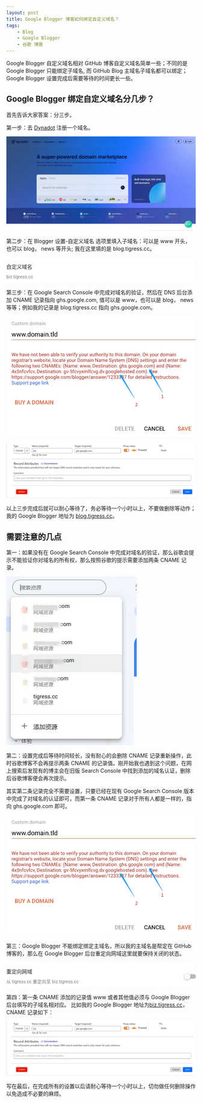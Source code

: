 ```yaml
---
layout: post
title: Google Blogger 博客如何绑定自定义域名？
tags:
    - Blog
    - Google Blogger
    - 谷歌 博客
---
```

Google Blogger 自定义域名相对 GitHub 博客自定义域名简单一些；不同的是 Google Blogger 只能绑定子域名, 而 GitHub Blog 主域名子域名都可以绑定；Google Blogger 设置完成后需要等待的时间更长一些。

## Google Blogger 绑定自定义域名分几步？

首先告诉大家答案：分三步。

第一步：去 [Dynadot](https://www.dynadot.com/) 注册一个域名。

![Dynadot 域名注册](https://github.com/huijingfei/huijingfei.github.io/raw/master/images/Dynadot%20%E5%9F%9F%E5%90%8D%E6%B3%A8%E5%86%8C.webp)

第二步：在 Blogger 设置-自定义域名 选项里填入子域名：可以是 www 开头，也可以 blog， news 等开头; 我在这里填的是 blog.tigress.cc。

![Google Blogger Custom Domain](https://github.com/huijingfei/huijingfei.github.io/raw/master/images/Google%20Blogger%20Custom%20Domain.webp)

第三步：在 Google Search Console 中完成对域名的验证，然后在 DNS 后台添加 CNAME 记录指向 ghs.google.com, 值可以是 www，也可以是 blog， news 等等；例如我的记录是 blog.tigress.cc 指向 ghs.google.com。

![添加 CNAME 记录 指向 Google Blogger](https://github.com/huijingfei/huijingfei.github.io/raw/master/images/Custom-Domain-on-Blogger-CNAME-DNS-Records%20Blogger%20%E7%BB%91%E5%AE%9A%E8%87%AA%E5%AE%9A%E4%B9%89%E5%9F%9F%E5%90%8D%E6%B7%BB%E5%8A%A0%20CNAME%20%E8%AE%B0%E5%BD%95.webp)

![域名后台添加 CNAME 记录指向 Google Blogger](https://github.com/huijingfei/huijingfei.github.io/raw/master/images/%E5%9F%9F%E5%90%8D%E5%90%8E%E5%8F%B0%E6%B7%BB%E5%8A%A0%20CNAME%20%E8%AE%B0%E5%BD%95%E6%8C%87%E5%90%91%20Google%20Blogger.webp)

以上三步完成后就可以耐心等待了，务必等待一个小时以上，不要做删除等动作；我的 Google Blogger 地址为 [blog.tigress.cc](https://blog.tigress.cc/)。

## 需要注意的几点

第一：如果没有在 Google Search Console 中完成对域名的验证，那么谷歌会提示不能验证你对域名的所有权，那么按照谷歌的提示需要添加两条 CNAME 记录。

![Google Search Console 域名验证](https://github.com/huijingfei/huijingfei.github.io/raw/master/images/Google%20Search%20Console%20%E5%9F%9F%E5%90%8D%E9%AA%8C%E8%AF%81.webp)

第二：设置完成后等待时间较长，没有耐心的会删除 CNAME 记录重新操作，此时谷歌博客不会再提示两条 CNAME 的记录值。刚开始我也遇到这个问题，在网上搜索后发现有的博主会在旧版 Search Console 中找到添加的域名认证，删除后谷歌博客便会再次提示。

其实第二条记录完全不需要设置，只要已经在现有 Google Search Console 版本中完成了对域名的认证即可，而第一条 CNAME 记录对于所有人都是一样的，指向 ghs.google.com 即可。

![添加 CNAME 记录 指向 Google Blogger](https://github.com/huijingfei/huijingfei.github.io/raw/master/images/Custom-Domain-on-Blogger-CNAME-DNS-Records%20Blogger%20%E7%BB%91%E5%AE%9A%E8%87%AA%E5%AE%9A%E4%B9%89%E5%9F%9F%E5%90%8D%E6%B7%BB%E5%8A%A0%20CNAME%20%E8%AE%B0%E5%BD%95.webp)

第三：Google Blogger 不能绑定绑定主域名，所以我的主域名是帮定在 GitHub 博客的，那么在 Google Blogger 后台重定向网域这里就要保持关闭的状态。

![Google Blogger 重定向网域](https://github.com/huijingfei/huijingfei.github.io/raw/master/images/Google%20Blogger%20%E9%87%8D%E5%AE%9A%E5%90%91%E7%BD%91%E5%9F%9F.webp)

第四：第一条 CNAME 添加的记录值 www 或者其他值必须与 Google Blogger 后台填写的子域名相对应。 比如我的 Google Blogger 地址为[biz.tigress.cc](https://biz.tigress.cc/)，CNAME 记录如下：

![域名后台添加 CNAME 记录指向 Google Blogger](https://github.com/huijingfei/huijingfei.github.io/raw/master/images/%E5%9F%9F%E5%90%8D%E5%90%8E%E5%8F%B0%E6%B7%BB%E5%8A%A0%20CNAME%20%E8%AE%B0%E5%BD%95%E6%8C%87%E5%90%91%20Google%20Blogger.webp)

写在最后，在完成所有的设置以后请耐心等待一个小时以上，切勿做任何删除操作以免造成不必要的麻烦。
